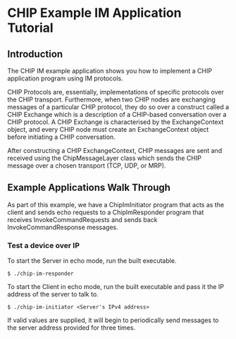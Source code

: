# CHIP Example IM Application Tutorial

## Introduction

The CHIP IM example application shows you how to implement a CHIP application
program using IM protocols.

CHIP Protocols are, essentially, implementations of specific protocols over the
CHIP transport. Furthermore, when two CHIP nodes are exchanging messages of a
particular CHIP protocol, they do so over a construct called a CHIP Exchange
which is a description of a CHIP-based conversation over a CHIP protocol. A CHIP
Exchange is characterised by the ExchangeContext object, and every CHIP node
must create an ExchangeContext object before initiating a CHIP conversation.

After constructing a CHIP ExchangeContext, CHIP messages are sent and received
using the ChipMessageLayer class which sends the CHIP message over a chosen
transport (TCP, UDP, or MRP).

## Example Applications Walk Through

As part of this example, we have a ChipImInitiator program that acts as the
client and sends echo requests to a ChipImResponder program that receives
InvokeCommandRequests and sends back InvokeCommandResponse messages.

### Test a device over IP

To start the Server in echo mode, run the built executable.

    $ ./chip-im-responder

To start the Client in echo mode, run the built executable and pass it the IP
address of the server to talk to.

    $ ./chip-im-initiator <Server's IPv4 address>

If valid values are supplied, it will begin to periodically send messages to the
server address provided for three times.
